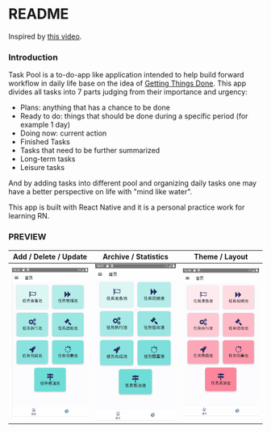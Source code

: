 # README
 Inspired by [this video](https://www.bilibili.com/video/BV1x44y1x7b7?from=search&seid=3052411042992310660&spm_id_from=333.337.0.0).

### Introduction

Task Pool is a to-do-app like application intended to help build forward workflow in daily life base on the idea of [Getting Things Done](https://en.wikipedia.org/wiki/Getting_Things_Done). This app divides all tasks into 7 parts judging from their importance and urgency: 

- Plans: anything that has a chance to be done
- Ready to do: things that should be done during a specific period (for example 1 day)
- Doing now: current action
- Finished Tasks
- Tasks that need to be further summarized
- Long-term tasks
- Leisure tasks

And by adding tasks into different pool and organizing daily tasks one may have a better perspective on life with "mind like water".

This app is built with React Native and it is a personal practice work for learning RN.

### PREVIEW

|                  Add / Delete / Update                  |                 Archive / Statistics                 |                   Theme / Layout                   |
| :-----------------------------------------------------: | :--------------------------------------------------: | :------------------------------------------------: |
| <img src="./public/basic_crud.gif" style="zoom:53%;" /> | <img src="./public/archive.gif" style="zoom:53%;" /> | <img src="./public/theme.gif" style="zoom:53%;" /> |



